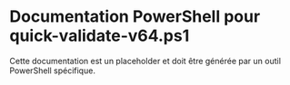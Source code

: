 # Documentation PowerShell pour quick-validate-v64.ps1

Cette documentation est un placeholder et doit être générée par un outil PowerShell spécifique.

